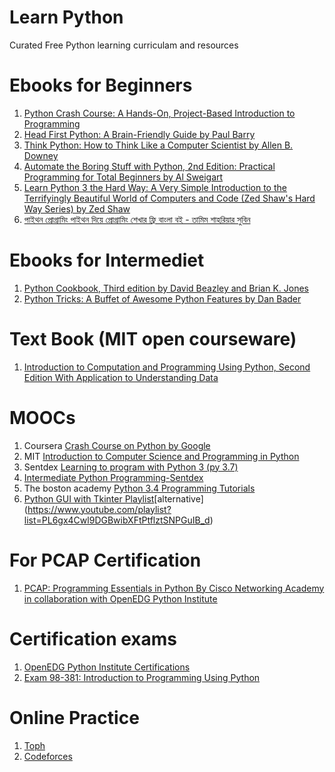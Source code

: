 # Learn Python
 Curated Free Python learning curriculam and resources

# Ebooks for Beginners

1. [Python Crash Course: A Hands-On, Project-Based Introduction to Programming](https://drive.google.com/open?id=1NdFdBT6O-UX5j73jtBtAj76YmFhKPrTd)
2. [Head First Python: A Brain-Friendly Guide by Paul Barry](https://drive.google.com/open?id=1gCGrrFCLXzLj8Uv9nxBHUwfV8IZGVXqI)
3. [Think Python: How to Think Like a Computer Scientist by Allen B. Downey](https://drive.google.com/open?id=1Hj6U5SQRy1bvUInQD7v1PI6WzZnDEGk9)
4. [Automate the Boring Stuff with Python, 2nd Edition: Practical Programming for Total Beginners by Al Sweigart](https://drive.google.com/open?id=1SSXPc23IMPGupE37QrrhVbcNhuwMNUiY)
5. [Learn Python 3 the Hard Way: A Very Simple Introduction to the Terrifyingly Beautiful World of Computers and Code (Zed Shaw's Hard Way Series)
by Zed Shaw ](https://drive.google.com/open?id=1NIT3r3x0jQMrGM0qYqiZMlaE6gg7cBQJ)
6. [পাইথন প্রোগ্রামিং পাইথন দিয়ে প্রোগ্রামিং শেখার ফ্রি বাংলা বই - তামিম শাহরিয়ার সুবিন](http://pybook.subeen.com/%e0%a6%b2%e0%a7%87%e0%a6%96%e0%a6%95-%e0%a6%aa%e0%a6%b0%e0%a6%bf%e0%a6%9a%e0%a6%bf%e0%a6%a4%e0%a6%bf/)

# Ebooks for Intermediet

1. [Python Cookbook, Third edition by David Beazley and Brian K. Jones](https://drive.google.com/open?id=1-MLMxkKd028kFQ2rjWIwFsdJC_u9mH4u)
2. [Python Tricks: A Buffet of Awesome Python Features
by Dan Bader](https://drive.google.com/open?id=1_noKpcCzXTuhcAXDkmOrBHe-zwWS8Sjc)

# Text Book (MIT open courseware)

1. [Introduction to Computation and Programming Using Python, Second Edition With Application to Understanding Data](https://drive.google.com/open?id=19yej_FsWr_QWwC2t22XfCHwRluD-Ptac)

# MOOCs

1. Coursera [Crash Course on Python by Google](https://www.coursera.org/learn/python-crash-course)
2. MIT [Introduction to Computer Science and Programming in Python](https://ocw.mit.edu/courses/electrical-engineering-and-computer-science/6-0001-introduction-to-computer-science-and-programming-in-python-fall-2016/index.htm)
3. Sentdex [Learning to program with Python 3 (py 3.7)](https://www.youtube.com/playlist?list=PLQVvvaa0QuDeAams7fkdcwOGBpGdHpXln)
4. [Intermediate Python Programming-Sentdex](https://www.youtube.com/playlist?list=PLQVvvaa0QuDfju7ADVp5W1GF9jVhjbX-_)
5. The boston academy [Python 3.4 Programming Tutorials](https://www.youtube.com/playlist?list=PL6gx4Cwl9DGAcbMi1sH6oAMk4JHw91mC_)
6. [Python GUI with Tkinter Playlist](https://sonarlearning.co.uk/coursepage.php?topic=desktop&course=python-gui)[alternative] (https://www.youtube.com/playlist?list=PL6gx4Cwl9DGBwibXFtPtflztSNPGuIB_d)

# For PCAP Certification

1. [PCAP: Programming Essentials in Python By Cisco Networking Academy in collaboration with OpenEDG Python Institute](https://www.netacad.com/courses/programming/pcap-programming-essentials-python)

# Certification exams
1. [OpenEDG Python Institute Certifications](https://pythoninstitute.org/certification/)
2. [Exam 98-381: Introduction to Programming Using Python](https://www.microsoft.com/en-us/learning/exam-98-381.aspx)

# Online Practice
1. [Toph](https://toph.co/)
2. [Codeforces](https://codeforces.com/)
